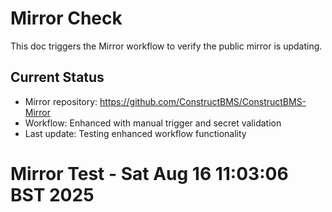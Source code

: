 # Mirror Check

This doc triggers the Mirror workflow to verify the public mirror is updating.

## Current Status
- Mirror repository: https://github.com/ConstructBMS/ConstructBMS-Mirror
- Workflow: Enhanced with manual trigger and secret validation
- Last update: Testing enhanced workflow functionality
# Mirror Test - Sat Aug 16 11:03:06 BST 2025
